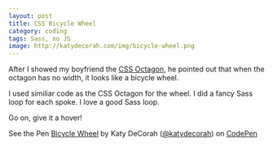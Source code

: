 ```yaml
---
layout: post
title: CSS Bicycle Wheel
category: coding
tags: Sass, no JS
image: http://katydecorah.com/img/bicycle-wheel.png
---
```


After I showed my boyfriend the [CSS Octagon](octagon.html), he pointed out that when the octagon has no width, it looks like a bicycle wheel.

I used similiar code as the CSS Octagon for the wheel. I did a fancy Sass loop for each spoke. I love a good Sass loop.

Go on, give it a hover!

<p data-height="400" data-theme-id="97" data-slug-hash="lJjIH" data-user="katydecorah" data-default-tab="result" class='codepen'>See the Pen <a href='http://codepen.io/katydecorah/pen/lJjIH'>Bicycle Wheel</a> by Katy DeCorah (<a href='http://codepen.io/katydecorah'>@katydecorah</a>) on <a href='http://codepen.io'>CodePen</a></p>